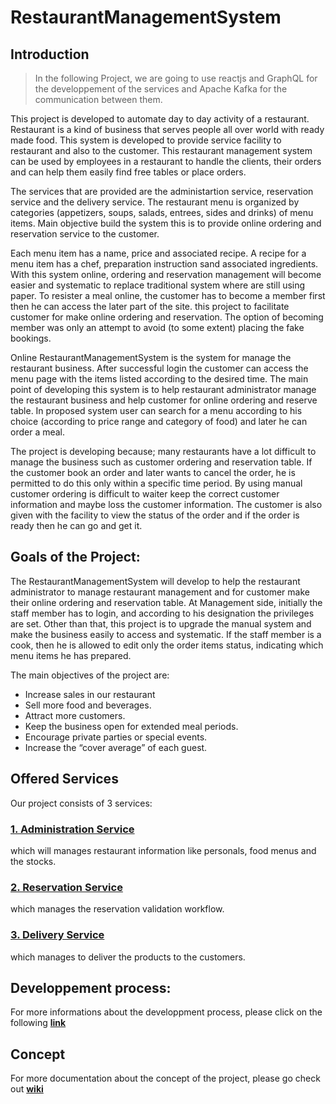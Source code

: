 # RestaurantManagementSystem

## Introduction
>In the following Project, we are going to use reactjs and GraphQL for the developpement of the services and Apache Kafka for the communication between them.

This project is developed to automate day to day activity of a restaurant. Restaurant is a kind of business that serves people all over world with ready made food. This system is developed to provide service facility to restaurant and also to the customer. This restaurant management system can be used by employees in a restaurant to handle the clients, their orders and can help them easily find free tables or place orders. 

The services that are provided are the administartion service, reservation service and the delivery service. The restaurant menu is organized by categories (appetizers, soups, salads, entrees, sides and drinks) of menu items. Main objective build the system this is to provide  online ordering and reservation service to the customer. 

Each menu item has a name, price and associated recipe. A recipe for a menu item has a chef, preparation instruction sand associated ingredients. With this system online, ordering and reservation management will become easier and systematic to replace traditional system where are still using paper. To resister a meal online, the customer has to become a member first then he can access the later part of the site. this project to facilitate customer for make online ordering and reservation. The option of becoming member was only an attempt to avoid (to some extent) placing the fake bookings.

Online RestaurantManagementSystem is the system for manage the restaurant business. After successful login the customer can access the menu page with the items listed according to the desired time. The main point of developing this system is to help restaurant administrator manage the restaurant business and help customer for online ordering and reserve table. In proposed system user can search for a menu according to his choice (according to price range and category of food) and later he can order a meal.

The project is developing because; many restaurants have a lot difficult to manage the business such as customer ordering and reservation table. If the customer book an order and later wants to cancel the order, he is permitted to do this only within a specific time period. By using manual customer ordering is difficult to waiter keep the correct customer information and maybe loss the customer information. The customer is also given with the facility to view the status of the order and if the order is ready then he can go and get it.


## Goals of the Project:
The RestaurantManagementSystem will develop to help the restaurant administrator to manage restaurant management and for customer make their online ordering and reservation table. At Management side, initially the staff member has to login, and according to his designation the privileges are set. Other than that, this project is to upgrade the manual system and make the business easily to access and systematic. If the staff member is a cook, then he is allowed to edit only the order items status, indicating which menu items he has prepared.

The main objectives of the project are:
* Increase sales in our restaurant
* Sell more food and beverages.
* Attract more customers.
* Keep the business open for extended meal periods.
* Encourage private parties or special events.
* Increase the “cover average” of each guest.

## Offered Services
Our project consists of 3 services:

### [1. Administration Service](https://github.com/youssefMes/RestaurantManagementSystem/wiki/1.-Administration-service)
which will manages restaurant information like personals, food menus and the stocks.

### [2. Reservation Service](https://github.com/youssefMes/RestaurantManagementSystem/wiki/2.-Reservation-service)
which manages the reservation validation workflow.

### [3. Delivery Service](https://github.com/youssefMes/RestaurantManagementSystem/wiki/3.-Delivery-service)
which manages to deliver the products to the customers.

## Developpement process:
For more informations about the developpment process, please click on the following [**link**](https://github.com/youssefMes/RestaurantManagementSystem/wiki/Developpment-process)

## Concept
For more documentation about the concept of the project, please go check out [**wiki**](https://github.com/youssefMes/RestaurantManagementSystem/wiki/Homepage)


